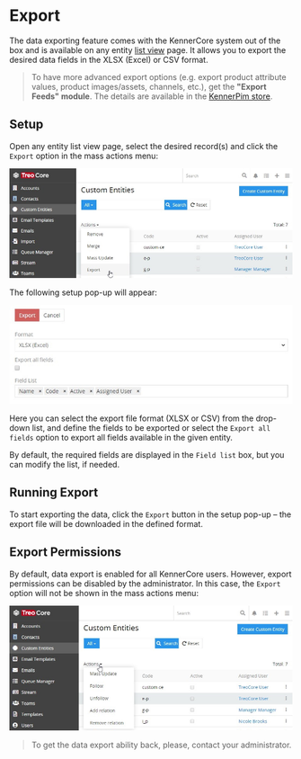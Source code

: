 # Export

The data exporting feature comes with the KennerCore system out of the box and is available on any entity [list view](./views-and-panels-core.md#list-view) page. It allows you to export the desired data fields in the XLSX (Excel) or CSV format.

> To have more advanced export options (e.g. export product attribute values, product images/assets, channels, etc.), get the **"Export Feeds" module**. The details are available in the [KennerPim store](https://treopim.com/store/export-feeds).

## Setup

Open any entity list view page, select the desired record(s) and click the `Export` option in the mass actions menu:

![Export option](../../_assets/export/export-option.jpg)

The following setup pop-up will appear:

![Export setup](../../_assets/export/export-setup.jpg)

Here you can select the export file format (XLSX or CSV) from the drop-down list, and define the fields to be exported or select the `Export all fields` option to export all fields available in the given entity.

By default, the required fields are displayed in the `Field list` box, but you can modify the list, if needed.

## Running Export

To start exporting the data, click the `Export` button in the setup pop-up – the export file will be downloaded in the defined format.

## Export Permissions

By default, data export is enabled for all KennerCore users. However, export permissions can be disabled by the administrator. In this case, the `Export` option will not be shown in the mass actions menu:

![Export option disabled](../../_assets/export/export-option-disabled.jpg)

> To get the data export ability back, please, contact your administrator.



